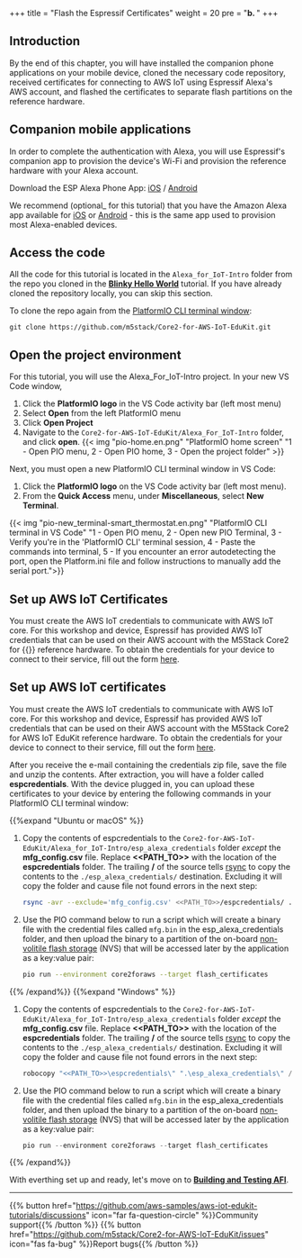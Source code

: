 +++
title = "Flash the Espressif Certificates"
weight = 20
pre = "<b>b. </b>"
+++

## Introduction
By the end of this chapter, you will have installed the companion phone applications on your mobile device, cloned the necessary code repository, received certificates for connecting to AWS IoT using Espressif Alexa's AWS account, and flashed the certificates to separate flash partitions on the reference hardware.

## Companion mobile applications
In order to complete the authentication with Alexa, you will use Espressif's companion app to provision the device's Wi-Fi and provision the reference hardware with your Alexa account.

Download the ESP Alexa Phone App:
[iOS](https://apps.apple.com/in/app/esp-alexa/id1464127534) / [Android](https://play.google.com/store/apps/details?id=com.espressif.provbleavs)

We recommend (optional_ for this tutorial) that you have the Amazon Alexa app available for [iOS](https://apps.apple.com/us/app/amazon-alexa/id944011620) or [Android](https://play.google.com/store/apps/details?id=com.amazon.dee.app) - this is the same app used to provision most Alexa-enabled devices.

## Access the code
All the code for this tutorial is located in the `Alexa_for_IoT-Intro` folder from the repo you cloned in the [**Blinky Hello World**](/en/blinky-hello-world.html) tutorial. If you have already cloned the repository locally, you can skip this section.

To clone the repo again from the [PlatformIO CLI terminal window](../blinky-hello-world/prerequisites.html#open-the-platformio-cli-terminal-window):
```
git clone https://github.com/m5stack/Core2-for-AWS-IoT-EduKit.git
```

## Open the project environment
For this tutorial, you will use the Alexa_For_IoT-Intro project. In your new VS Code window, 
1. Click the **PlatformIO logo** in the VS Code activity bar (left most menu)
1. Select **Open** from the left PlatformIO menu
1. Click **Open Project**
1. Navigate to the `Core2-for-AWS-IoT-EduKit/Alexa_For_IoT-Intro` folder, and click **open**.
{{< img "pio-home.en.png" "PlatformIO home screen" "1 - Open PIO menu, 2 - Open PIO home, 3 - Open the project folder" >}}

Next, you must open a new PlatformIO CLI terminal window in VS Code:
1. Click the **PlatformIO logo** on the VS Code activity bar (left most menu).
1. From the **Quick Access** menu, under **Miscellaneous**, select **New Terminal**.

{{< img "pio-new_terminal-smart_thermostat.en.png" "PlatformIO CLI terminal in VS Code" "1 - Open PIO menu, 2 - Open new PIO Terminal, 3 - Verify you're in the 'PlatformIO CLI' terminal session, 4 - Paste the commands into terminal, 5 - If you encounter an error autodetecting the port, open the Platform.ini file and follow instructions to manually add the serial port.">}}


## Set up AWS IoT Certificates 
You must create the AWS IoT credentials to communicate with AWS IoT core. For this workshop and device, Espressif has provided AWS IoT credentials that can be used on their AWS account with the M5Stack Core2 for {{<awsEdukitShort-en>}} reference hardware. To obtain the credentials for your device to connect to their service, fill out the form [here](https://espressif.github.io/esp-va-sdk/).

## Set up AWS IoT certificates 
You must create the AWS IoT credentials to communicate with AWS IoT core. For this workshop and device, Espressif has provided AWS IoT credentials that can be used on their AWS account with the M5Stack Core2 for AWS IoT EduKit reference hardware. To obtain the credentials for your device to connect to their service, fill out the form [here](https://espressif.github.io/esp-va-sdk/).


After you receive the e-mail containing the credentials zip file, save the file and unzip the contents. After extraction, you will have a folder called **espcredentials**. With the device plugged in, you can upload these certificates to your device by entering the following commands in your PlatformIO CLI terminal window:

{{%expand "Ubuntu or macOS" %}}
1. Copy the contents of espcredentials to the `Core2-for-AWS-IoT-EduKit/Alexa_for_IoT-Intro/esp_alexa_credentials` folder *except* the **mfg_config.csv** file. Replace **<<PATH_TO>>** with the location of the **espcredentials** folder. The trailing **/** of the source tells [rsync](https://download.samba.org/pub/rsync/rsync.1) to copy the contents to the `./esp_alexa_credentials/` destination. Excluding it will copy the folder and cause file not found errors in the next step:
   ```bash
   rsync -avr --exclude='mfg_config.csv' <<PATH_TO>>/espcredentials/ ./esp_alexa_credentials/
   ```
   
2. Use the PIO command below to run a script which will create a binary file with the credential files called `mfg.bin` in the esp_alexa_credentials folder, and then upload the binary to a partition of the on-board [non-volitile flash storage](https://docs.espressif.com/projects/esp-idf/en/v4.2/esp32/api-reference/storage/nvs_flash.html) (NVS) that will be accessed later by the application as a key:value pair:
   ```bash
   pio run --environment core2foraws --target flash_certificates
   ```
{{% /expand%}}
{{%expand "Windows" %}}
1. Copy the contents of espcredentials to the `Core2-for-AWS-IoT-EduKit/Alexa_for_IoT-Intro/esp_alexa_credentials` folder *except* the **mfg_config.csv** file. Replace **<<PATH_TO>>** with the location of the **espcredentials** folder. The trailing **/** of the source tells [rsync](https://download.samba.org/pub/rsync/rsync.1) to copy the contents to the `./esp_alexa_credentials/` destination. Excluding it will copy the folder and cause file not found errors in the next step:
   ```PowerShell
   robocopy "<<PATH_TO>>\espcredentials\" ".\esp_alexa_credentials\" /xf mfg_config.csv
   ```
   
2. Use the PIO command below to run a script which will create a binary file with the credential files called `mfg.bin` in the esp_alexa_credentials folder, and then upload the binary to a partition of the on-board [non-volitile flash storage](https://docs.espressif.com/projects/esp-idf/en/v4.2/esp32/api-reference/storage/nvs_flash.html) (NVS) that will be accessed later by the application as a key:value pair:
   ```PowerShell
   pio run --environment core2foraws --target flash_certificates
   ```
{{% /expand%}}

With everthing set up and ready, let's move on to [**Building and Testing AFI**](/en/intro-to-alexa-for-iot/building-and-testing-afi.html).

---
{{% button href="https://github.com/aws-samples/aws-iot-edukit-tutorials/discussions" icon="far fa-question-circle" %}}Community support{{% /button %}} {{% button href="https://github.com/m5stack/Core2-for-AWS-IoT-EduKit/issues" icon="fas fa-bug" %}}Report bugs{{% /button %}}